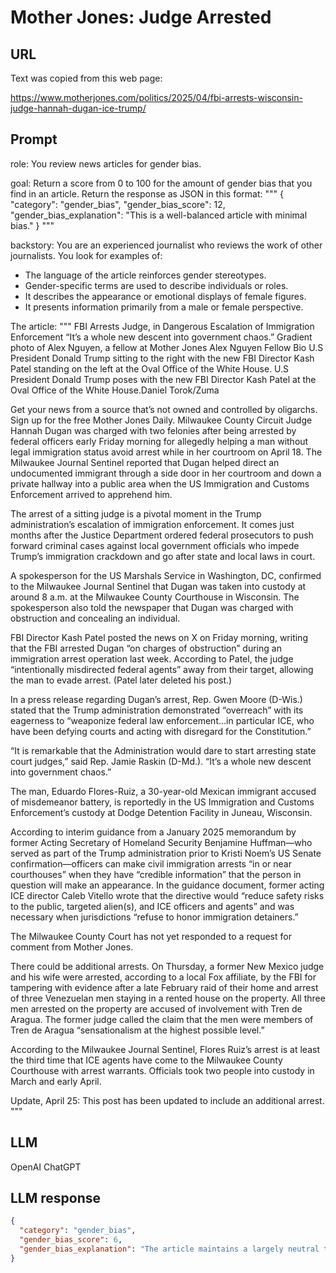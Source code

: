 # Mother Jones: Judge Arrested

## URL

Text was copied from this web page:

https://www.motherjones.com/politics/2025/04/fbi-arrests-wisconsin-judge-hannah-dugan-ice-trump/

## Prompt

role:
You review news articles for gender bias.

goal:
Return a score from 0 to 100 for the amount of gender bias that you find in an article. Return the response as JSON in this format:
"""
{ "category": "gender_bias",
  "gender_bias_score": 12,
  "gender_bias_explanation": "This is a well-balanced article with minimal bias."
}
"""

backstory:
You are an experienced journalist who reviews the work of other journalists.
You look for examples of:
- The language of the article reinforces gender stereotypes.
- Gender-specific terms are used to describe individuals or roles.
- It describes the appearance or emotional displays of female figures.
- It presents information primarily from a male or female perspective.

The article:
"""
FBI Arrests Judge, in Dangerous Escalation of Immigration Enforcement
“It’s a whole new descent into government chaos.”
Gradient photo of Alex Nguyen, a fellow at Mother Jones
Alex Nguyen
Fellow
Bio
U.S President Donald Trump sitting to the right with the new FBI Director Kash Patel standing on the left at the Oval Office of the White House.
U.S President Donald Trump poses with the new FBI Director Kash Patel at the Oval Office of the White House.Daniel Torok/Zuma

Get your news from a source that’s not owned and controlled by oligarchs. Sign up for the free Mother Jones Daily.
Milwaukee County Circuit Judge Hannah Dugan was charged with two felonies after being arrested by federal officers early Friday morning for allegedly helping a man without legal immigration status avoid arrest while in her courtroom on April 18. The Milwaukee Journal Sentinel reported that Dugan helped direct an undocumented immigrant through a side door in her courtroom and down a private hallway into a public area when the US Immigration and Customs Enforcement arrived to apprehend him.

The arrest of a sitting judge is a pivotal moment in the Trump administration’s escalation of immigration enforcement. It comes just months after the Justice Department ordered federal prosecutors to push forward criminal cases against local government officials who impede Trump’s immigration crackdown and go after state and local laws in court.

A spokesperson for the US Marshals Service in Washington, DC, confirmed to the Milwaukee Journal Sentinel that Dugan was taken into custody at around 8 a.m. at the Milwaukee County Courthouse in Wisconsin. The spokesperson also told the newspaper that Dugan was charged with obstruction and concealing an individual. 

FBI Director Kash Patel posted the news on X on Friday morning, writing that the FBI arrested Dugan “on charges of obstruction” during an immigration arrest operation last week. According to Patel, the judge “intentionally misdirected federal agents” away from their target, allowing the man to evade arrest. (Patel later deleted his post.)

In a press release regarding Dugan’s arrest, Rep. Gwen Moore (D-Wis.) stated that the Trump administration demonstrated “overreach” with its eagerness to “weaponize federal law enforcement…in particular ICE, who have been defying courts and acting with disregard for the Constitution.” 

“It is remarkable that the Administration would dare to start arresting state court judges,” said Rep. Jamie Raskin (D-Md.). “It’s a whole new descent into government chaos.”

The man, Eduardo Flores-Ruiz, a 30-year-old Mexican immigrant accused of misdemeanor battery, is reportedly in the US Immigration and Customs Enforcement’s custody at Dodge Detention Facility in Juneau, Wisconsin. 

According to interim guidance from a January 2025 memorandum by former Acting Secretary of Homeland Security Benjamine Huffman—who served as part of the Trump administration prior to Kristi Noem’s US Senate confirmation—officers can make civil immigration arrests “in or near courthouses” when they have “credible information” that the person in question will make an appearance. In the guidance document, former acting ICE director Caleb Vitello wrote that the directive would “reduce safety risks to the public, targeted alien(s), and ICE officers and agents” and was necessary when jurisdictions “refuse to honor immigration detainers.” 

The Milwaukee County Court has not yet responded to a request for comment from Mother Jones. 

There could be additional arrests. On Thursday, a former New Mexico judge and his wife were arrested, according to a local Fox affiliate, by the FBI for tampering with evidence after a late February raid of their home and arrest of three Venezuelan men staying in a rented house on the property. All three men arrested on the property are accused of involvement with Tren de Aragua. The former judge called the claim that the men were members of Tren de Aragua “sensationalism at the highest possible level.”

According to the Milwaukee Journal Sentinel, Flores Ruiz’s arrest is at least the third time that ICE agents have come to the Milwaukee County Courthouse with arrest warrants. Officials took two people into custody in March and early April. 

Update, April 25: This post has been updated to include an additional arrest.
"""

## LLM

OpenAI ChatGPT 

## LLM response

```json
{
  "category": "gender_bias",
  "gender_bias_score": 6,
  "gender_bias_explanation": "The article maintains a largely neutral tone and avoids reinforcing gender stereotypes. It refers to individuals primarily by name and role, regardless of gender, and does not focus on appearance or emotional traits, especially when describing female figures such as Judge Hannah Dugan. The coverage includes both male and female subjects in authoritative roles without bias in language. A minor potential area of bias is the lack of parallel context or descriptive background for male figures (e.g., Kash Patel or Benjamine Huffman), which may slightly skew reader perception, but this is minimal."
}
```
